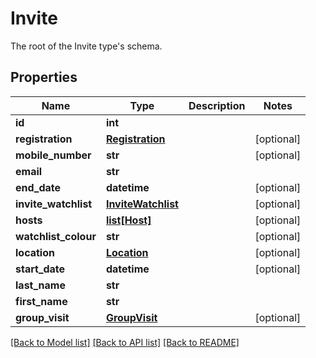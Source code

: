 # Invite

The root of the Invite type's schema.
## Properties
Name | Type | Description | Notes
------------ | ------------- | ------------- | -------------
**id** | **int** |  | 
**registration** | [**Registration**](Registration.md) |  | [optional] 
**mobile_number** | **str** |  | [optional] 
**email** | **str** |  | 
**end_date** | **datetime** |  | [optional] 
**invite_watchlist** | [**InviteWatchlist**](InviteWatchlist.md) |  | [optional] 
**hosts** | [**list[Host]**](Host.md) |  | [optional] 
**watchlist_colour** | **str** |  | [optional] 
**location** | [**Location**](Location.md) |  | [optional] 
**start_date** | **datetime** |  | [optional] 
**last_name** | **str** |  | 
**first_name** | **str** |  | 
**group_visit** | [**GroupVisit**](GroupVisit.md) |  | [optional] 

[[Back to Model list]](../README.md#documentation-for-models) [[Back to API list]](../README.md#documentation-for-api-endpoints) [[Back to README]](../README.md)


